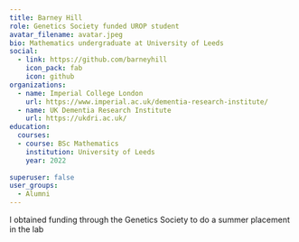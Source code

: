```yaml
---
title: Barney Hill
role: Genetics Society funded UROP student
avatar_filename: avatar.jpeg
bio: Mathematics undergraduate at University of Leeds
social:
  - link: https://github.com/barneyhill
    icon_pack: fab
    icon: github    
organizations:
  - name: Imperial College London
    url: https://www.imperial.ac.uk/dementia-research-institute/
  - name: UK Dementia Research Institute
    url: https://ukdri.ac.uk/
education:
  courses:
  - course: BSc Mathematics
    institution: University of Leeds
    year: 2022
      
superuser: false
user_groups:
  - Alumni
---
```


I obtained funding through the Genetics Society to do a summer placement in the lab

